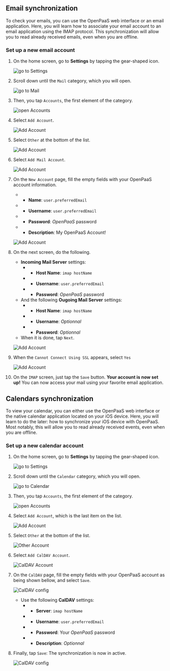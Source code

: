 ## Email synchronization

To check your emails, you can use the OpenPaaS web interface or an email application. Here, you will learn how to associate your email account to an email application using the IMAP protocol. This synchronization will allow you to read already received emails, even when you are offline.

### Set up a new email account

1. On the home screen, go to **Settings** by tapping the gear-shaped icon.

    ![go to Settings](/account/assets/images/en/ios_home_screen.png)

2. Scroll down until the `Mail` category, which you will open.

    ![go to Mail](/account/assets/images/en/ios_add_imap_account_1.png)

3. Then, you tap `Accounts`, the first element of the category.

    ![open Accounts](/account/assets/images/en/ios_add_imap_account_2.png)

4. Select `Add Account`.

    ![Add Account](/account/assets/images/en/ios_add_imap_account_3.png)

5. Select `Other` at the bottom of the list.

    ![Add Account](/account/assets/images/en/ios_add_imap_account_4.png)

6. Select `Add Mail Account`.

    ![Add Account](/account/assets/images/en/ios_add_imap_account_5.png)

7. On the `New Account` page, fill the empty fields with your OpenPaaS account information.
    * - __Name__: `user.preferredEmail`
    * - __Username__: `user.preferredEmail`
    * - __Password__: *OpenPaaS* password
    * - __Description__: My OpenPaaS Account!

    ![Add Account](/account/assets/images/en/ios_add_imap_account_6.png)

8. On the next screen, do the following.
    * **Incoming Mail Server** settings:
        * - __Host Name__: `imap hostName`
        * - __Username__: `user.preferredEmail`
        * - __Password__: *OpenPaaS* password
    * And the following **Ougoing Mail Server** settings:
        * - __Host Name__: `imap hostName`
        * - __Username__: *Optionnal*
        * - __Password__: *Optionnal*
    * When it is done, tap `Next`.

    ![Add Account](/account/assets/images/en/ios_add_imap_account_7.png)

9. When the `Cannot Connect Using SSL` appears, select `Yes`

    ![Add Account](/account/assets/images/en/ios_add_imap_account_8.png)

10. On the `IMAP` screen, just tap the `Save` button. **Your account is now set up!** You can now access your mail using your favorite email application.

## Calendars synchronization

To view your calendar, you can either use the OpenPaaS web interface or the native calendar application located on your iOS device. Here, you will learn to do the later: how to synchronize your iOS device with OpenPaaS. Most notably, this will allow you to read already received events, even when you are offline.

### Set up a new calendar account

1. On the home screen, go to **Settings** by tapping the gear-shaped icon.

    ![go to Settings](/account/assets/images/en/ios_home_screen.png)

2. Scroll down until the `Calendar` category, which you will open.

    ![go to Calendar](/account/assets/images/en/ios_caldav_account_1.png)

3. Then, you tap `Accounts`, the first element of the category.

    ![open Accounts](/account/assets/images/en/ios_caldav_account_2.png)

4. Select `Add Account`, which is the last item on the list.

    ![Add Account](/account/assets/images/en/ios_caldav_add_account_1.png)

5. Select `Other` at the bottom of the list.

    ![Other Account](/account/assets/images/en/ios_caldav_add_account_2.png)

6. Select `Add CalDAV Account`.

    ![CalDAV Account](/account/assets/images/en/ios_caldav_add_account_3.png)

7. On the `CalDAV` page, fill the empty fields with your OpenPaaS account as being shown bellow, and select `Save`.

    ![CalDAV config](/account/assets/images/en/ios_caldav_add_account_4.png)

    * Use the following **CalDAV** settings:
        * - __Server__: `imap hostName`
        * - __Username__: `user.preferredEmail`
        * - __Password__: Your *OpenPaaS* password
        * - __Description__: *Optionnal*

8. Finally, tap `Save`: The synchronization is now in active.

    ![CalDAV config](/account/assets/images/en/ios_caldav_add_account_5.png)
